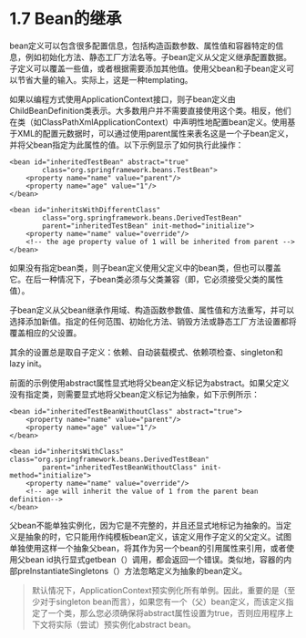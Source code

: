 # 1.7 Bean的继承

bean定义可以包含很多配置信息，包括构造函数参数、属性值和容器特定的信息，例如初始化方法、静态工厂方法名等。子bean定义从父定义继承配置数据。子定义可以覆盖一些值，或者根据需要添加其他值。使用父bean和子bean定义可以节省大量的输入。实际上，这是一种templating。

如果以编程方式使用ApplicationContext接口，则子bean定义由ChildBeanDefinition类表示。大多数用户并不需要直接使用这个类。相反，他们在类（如ClassPathXmlApplicationContext）中声明性地配置bean定义。使用基于XML的配置元数据时，可以通过使用parent属性来表名这是一个子bean定义，并将父bean指定为此属性的值。以下示例显示了如何执行此操作：


```
<bean id="inheritedTestBean" abstract="true"
        class="org.springframework.beans.TestBean">
    <property name="name" value="parent"/>
    <property name="age" value="1"/>
</bean>

<bean id="inheritsWithDifferentClass"
        class="org.springframework.beans.DerivedTestBean"
        parent="inheritedTestBean" init-method="initialize">  
    <property name="name" value="override"/>
    <!-- the age property value of 1 will be inherited from parent -->
</bean>
```

如果没有指定bean类，则子bean定义使用父定义中的bean类，但也可以覆盖它。在后一种情况下，子bean类必须与父类兼容（即，它必须接受父类的属性值）。

子bean定义从父bean继承作用域、构造函数参数值、属性值和方法重写，并可以选择添加新值。指定的任何范围、初始化方法、销毁方法或静态工厂方法设置都将覆盖相应的父设置。

其余的设置总是取自子定义：依赖、自动装载模式、依赖项检查、singleton和lazy init。

前面的示例使用abstract属性显式地将父bean定义标记为abstract。如果父定义没有指定类，则需要显式地将父bean定义标记为抽象，如下示例所示：


```
<bean id="inheritedTestBeanWithoutClass" abstract="true">
    <property name="name" value="parent"/>
    <property name="age" value="1"/>
</bean>

<bean id="inheritsWithClass" class="org.springframework.beans.DerivedTestBean"
        parent="inheritedTestBeanWithoutClass" init-method="initialize">
    <property name="name" value="override"/>
    <!-- age will inherit the value of 1 from the parent bean definition-->
</bean>
```

父bean不能单独实例化，因为它是不完整的，并且还显式地标记为抽象的。当定义是抽象的时，它只能用作纯模板bean定义，该定义用作子定义的父定义。试图单独使用这样一个抽象父bean，将其作为另一个bean的引用属性来引用，或者使用父bean id执行显式getbean（）调用，都会返回一个错误。类似地，容器的内部preInstantiateSingletons（）方法忽略定义为抽象的bean定义。

>默认情况下，ApplicationContext预实例化所有单例。因此，重要的是（至少对于singleton bean而言），如果您有一个（父）bean定义，而该定义指定了一个类，那么您必须确保将abstract属性设置为true，否则应用程序上下文将实际（尝试）预实例化abstract bean。

